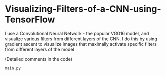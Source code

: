 # Visualizing-Filters-of-a-CNN-using-TensorFlow
I use a Convolutional Neural Network - the popular VGG16 model, and visualize various filters from different layers of the CNN. I do this by using gradient ascent to visualize images that maximally activate specific filters from different layers of the model

(Detailed comments in the code)

`main.py`
